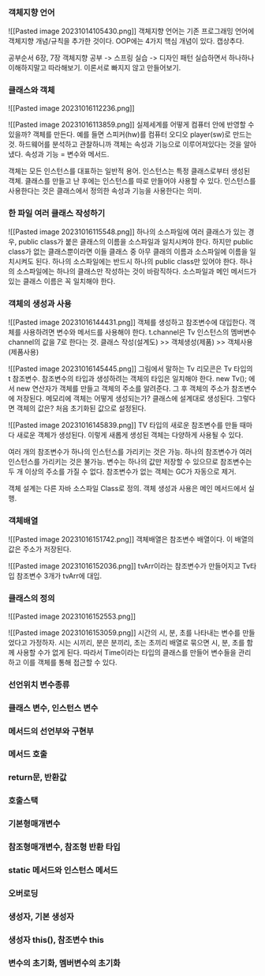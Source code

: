 ### 객체지향 언어

![[Pasted image 20231014105430.png]]
객체지향 언어는 기존 프로그래밍 언어에 객체지향 개념/규칙을 추가한 것이다.
OOP에는 4가지 핵심 개념이 있다. 캡상추다.

공부순서
6장, 7장 객체지향 공부 -> 스프링 실습 -> 디자인 패턴
실습하면서 하나하나 이해하지말고 따라해보기. 이론서로 빠지지 않고 만들어보기.

### 클래스와 객체
![[Pasted image 20231016112236.png]]

![[Pasted image 20231016113859.png]]
실제세계를 어떻게 컴퓨터 안에 반영할 수 있을까? 객체를 만든다.
예를 들면 스피커(hw)를 컴퓨터 오디오 player(sw)로 만드는 것.
하드웨어를 분석하고 관찰하니까 객체는 속성과 기능으로 이루어져있다는 것을 알아냈다.
속성과 기능 = 변수와 메서드.

객체는 모든 인스턴스를 대표하는 일반적 용어. 인스턴스는 특정 클래스로부터 생성된 객체.
클래스를 만들고 난 후에는 인스턴스를 따로 만들어야 사용할 수 있다. 
인스턴스를 사용한다는 것은 클래스에서 정의한 속성과 기능을 사용한다는 의미.

### 한 파일 여러 클래스 작성하기
![[Pasted image 20231016115548.png]]
하나의 소스파일에 여러 클래스가 있는 경우, public class가 붙은 클래스의 이름을 소스파일과 일치시켜야 한다. 하지만 public class가 없는 클래스뿐이라면 이들 클래스 중 아무 클래의 이름과 소스파일에 이름을 일치시켜도 된다. 
하나의 소스파일에는 반드시 하나의 public class만 있어야 한다. 
하나의 소스파일에는 하나의 클래스만 작성하는 것이 바람직하다.
소스파일과 메인 메서드가 있는 클래스 이름은 꼭 일치해야 한다.

### 객체의 생성과 사용
![[Pasted image 20231016144431.png]] 
객체를 생성하고 참조변수에 대입한다.
객체를 사용하려면 변수와 메서드를 사용해야 한다. 
t.channel은 Tv 인스턴스의 멤버변수 channel의 값을 7로 한다는 것. 
클래스 작성(설계도) >> 객체생성(제품) >> 객체사용(제품사용) 

![[Pasted image 20231016145445.png]]
그림에서 말하는 Tv 리모콘은 Tv 타입의 t 참조변수.
참조변수의 타입과 생성하려는 객체의 타입은 일치해야 한다.
new Tv(); 에서 new 연산자가 객체를 만들고 객체의 주소를 알려준다. 
그 후 객체의 주소가 참조변수에 저장된다. 
메모리에 객체는 어떻게 생성되는가? 클래스에 설계대로 생성된다. 
그렇다면 객체의 값은? 처음 초기화된 값으로 설정된다.

![[Pasted image 20231016145839.png]]
TV 타입의 새로운 참조변수를 만들 때마다 새로운 객체가 생성된다. 이렇게 새롭게 생성된 객체는 다양하게 사용될 수 있다. 

여러 개의 참조변수가 하나의 인스턴스를 가리키는 것은 가능.
하나의 참조변수가 여러 인스턴스를 가리키는 것은 불가능. 
변수는 하나의 값만 저장할 수 있으므로 참조변수는 두 개 이상의 주소를 가질 수 없다.
참조변수가 없는 객체는 GC가 자동으로 제거. 

객체 설계는 다른 자바 소스파일 Class로 정의. 객체 생성과 사용은 메인 메서드에서 실행.

### 객체배열
![[Pasted image 20231016151742.png]]
객체배열은 참조변수 배열이다. 이 배열의 값은 주소가 저장된다. 

![[Pasted image 20231016152036.png]]
tvArr이라는 참조변수가 만들어지고 Tv타입 참조변수 3개가 tvArr에 대입.

### 클래스의 정의
![[Pasted image 20231016152553.png]]

![[Pasted image 20231016153059.png]]
시간의 시, 분, 초를 나타내는 변수를 만들었다고 가정하자. 시는 시끼리, 분은 분끼리, 초는 초끼리 배열로 묶으면 시, 분, 초를 함께 사용할 수가 없게 된다. 따라서 Time이라는 타입의 클래스를 만들어 변수들을 관리하고 이를 객체를 통해 접근할 수 있다. 










### 선언위치 변수종류

### 클래스 변수, 인스턴스 변수

### 메서드의 선언부와 구현부

### 메서드 호출

### return문, 반환값

### 호출스택

### 기본형매개변수

### 참조형매개변수, 참조형 반환 타입

### static 메서드와 인스턴스 메서드

### 오버로딩

### 생성자, 기본 생성자

### 생성자 this(), 참조변수 this

### 변수의 초기화, 멤버변수의 초기화





